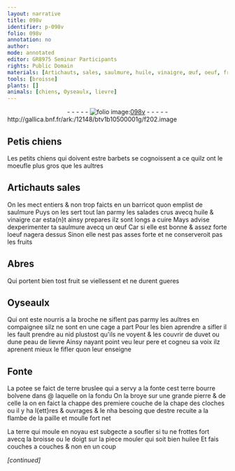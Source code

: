 ```yaml
---
layout: narrative
title: 098v
identifier: p-098v
folio: 098v
annotation: no
author:
mode: annotated
editor: GR8975 Seminar Participants
rights: Public Domain
materials: [Artichauts, sales, saulmure, huile, vinaigre, œuf, oeuf, fruits, fruit, duvet, peau de lievre, potee, terre bruslee, terre bourre bolvene, pierre, flambe de la paille, terre, huilee]
tools: [broisse]
plants: []
animals: [chiens, Oyseaulx, lievre]
---
```


<div class="folio" align="center">- - - - - <a href="http://gallica.bnf.fr/ark:/12148/btv1b10500001g/f202.image" target="_blank"><img src="https://cu-mkp.github.io/2017-workshop-edition/assets/photo-icon.png" alt="folio image: " style="display:inline-block; margin-bottom:-3px;"/>098v</a> - - - - - </div> http://gallica.bnf.fr/ark:/12148/btv1b10500001g/f202.image   

## Petis <span class="al">chiens</span>

 
Les petits <span class="al">chiens</span> qui doivent estre barbets se cognoissent a ce quilz ont le moeufle plus gros que les aultres
    

## <span class="m">Artichauts</span> <span class="m">sales</span>

 
On les mect entiers & non trop faicts en un barricot quon emplist de <span class="m">saulmure</span> Puys on les sert tout lan parmy les salades crus avecq <span class="m">huile</span> & <span class="m">vinaigre</span> car esta{n}t ainsy prepares ilz sont longs a cuire Mays advise dexperimenter ta <span class="m">saulmure</span> avecq un <span class="m">œuf</span> Car si elle est bonne & assez forte l<span class="m">oeuf</span> nagera dessus Sinon elle nest pas asses forte et ne conserveroit pas les <span class="m">fruits</span>
    

## Abres

 
Qui portent bien tost <span class="m">fruit</span> se viellessent et ne durent gueres
    

## <span class="al">Oyseaulx</span>

 
Qui ont este nourris a la broche ne siflent pas parmy les aultres en compaignee silz ne sont en une cage a part Pour les bien aprendre a sifler il les fault prendre au nid plustost qu'ils ne voyent & les couvrir de <span class="m">duvet</span> ou dune <span class="m">peau de <span class="al">lievre</span></span> Ainsy nayant point veu leur pere et cogneu sa voix ilz aprenent mieux le fifler quon leur enseigne
    

## Fonte

 
La <span class="m">potee</span> se faict de <span class="m">terre bruslee</span> qui a servy a la fonte cest <span class="m">terre bourre bolvene</span> dans @ laquelle on la fondu On la broye sur une grande <span class="m">pierre</span> & de celle la on en faict la chappe des premiere couche de la chape des cloches ou il y ha l{ett}res & ouvrages & le nha besoing que destre recuite a la <span class="m">flambe de la paille</span> et moulle fort net
 
La <span class="m">terre</span> qui moule en noyau est subgecte a soufler si tu ne frottes fort avecq la <span class="tl">broisse</span> ou le doigt sur la piece mouler qui soit bien <span class="m">huilee</span> Et fais couches a couches & non en un coup
 
*[continued]*
 